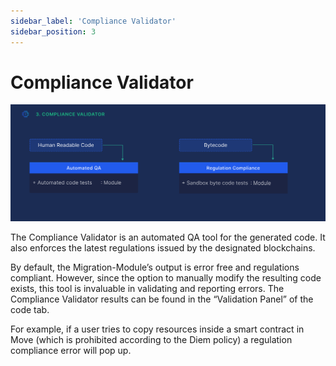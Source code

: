 ```yaml
---
sidebar_label: 'Compliance Validator'
sidebar_position: 3
---
```


# Compliance Validator

![Compliance Validator](../../static/img/66.ComplianceValidator.png)

The Compliance Validator is an automated QA tool for the generated code. It also enforces the latest regulations issued by the designated blockchains.

By default, the Migration-Module’s output is error free and regulations compliant. However, since the option to manually modify the resulting code exists, this tool is invaluable in validating and reporting errors. The Compliance Validator results can be found in the “Validation Panel” of the code tab.

For example, if a user tries to copy resources inside a smart contract in Move (which is prohibited according to the Diem policy) a regulation compliance error will pop up.